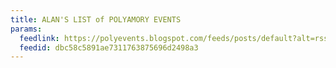 ```yaml
---
title: ALAN'S LIST of POLYAMORY EVENTS
params:
  feedlink: https://polyevents.blogspot.com/feeds/posts/default?alt=rss
  feedid: dbc58c5891ae7311763875696d2498a3
---
```

